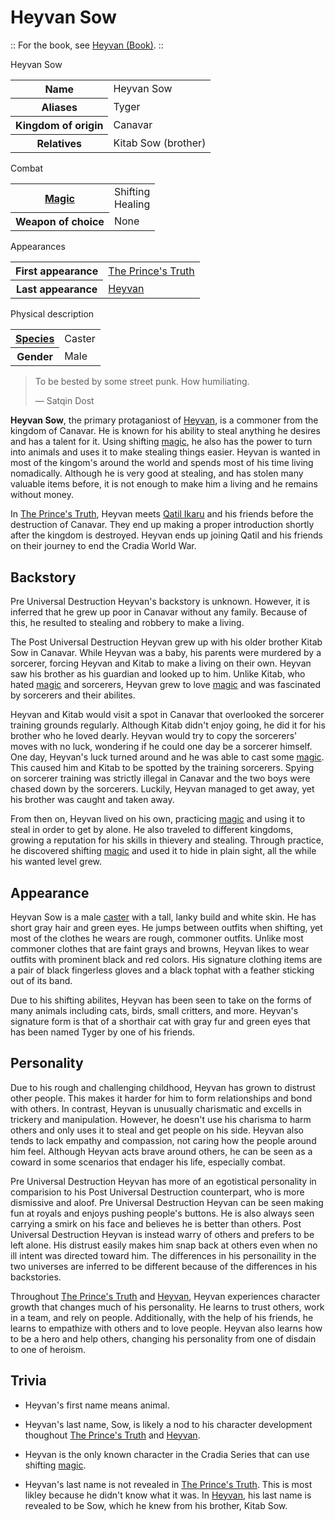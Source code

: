 # Heyvan Sow

:: For the book, see [Heyvan (Book)](?entry=heyvan-(book) "Heyvan (Book)"). ::

<div class="infobox main-border">
  <div class="infobox-title">Heyvan Sow</div>
  <table cellpadding="4">
    <tbody>
      <tr>
        <th>Name</th>
        <td>Heyvan Sow</td>
      </tr>
      <tr>
        <th>Aliases</th>
        <td>Tyger</td>
      </tr>
      <tr>
        <th>Kingdom of origin</th>
        <td>Canavar</td>
      </tr>
      <tr>
        <th>Relatives</th>
        <td>Kitab Sow (brother)</td>
      </tr>
    </tbody>
  </table>
  <div class="infobox-header">Combat</div>
  <table cellpadding="4">
    <tbody>
      <tr>
        <th><a href="?entry=magic" title="Magic">Magic</a></th>
        <td>Shifting<br>Healing</td>
      </tr>
      <tr>
        <th>Weapon of choice</th>
        <td>None</td>
      </tr>
    </tbody>
  </table>
  <div class="infobox-header">Appearances</div>
  <table cellpadding="4">
    <tbody>
      <tr>
        <th>First appearance</th>
        <td><a href="?entry=the-prince's-truth" title="The Prince's Truth">The Prince's Truth</a></td>
      </tr>
      <tr>
        <th>Last appearance</th>
        <td><a href="?entry=heyvan-(book)" title="Heyvan (Book)">Heyvan</a></td>
      </tr>
    </tbody>
  </table>
  <div class="infobox-header">Physical description</div>
  <table cellpadding="4">
    <tbody>
      <tr>
        <th><a href="?entry=species" title="Species">Species</a></th>
        <td>Caster</td>
      </tr>
      <tr>
        <th>Gender</th>
        <td>Male</td>
      </tr>
    </tbody>
  </table>
</div>

> To be bested by some street punk. How humiliating.
>
> ― Satqin Dost

**Heyvan Sow**, the primary protaganiost of [Heyvan](?entry=heyvan-(book) "Heyvan (Book)"), is a commoner from the kingdom of Canavar. He is known for his ability to steal anything he desires and has a talent for it. Using shifting [magic](?entry=magic "Magic"), he also has the power to turn into animals and uses it to make stealing things easier. Heyvan is wanted in most of the kingom's around the world and spends most of his time living nomadically. Although he is very good at stealing, and has stolen many valuable items before, it is not enough to make him a living and he remains without money.

In [The Prince's Truth](?entry=the-prince's-truth "The Prince's Truth"), Heyvan meets [Qatil Ikaru](?entry=qatil-ikaru "Qatil Ikaru") and his friends before the destruction of Canavar. They end up making a proper introduction shortly after the kingdom is destroyed. Heyvan ends up joining Qatil and his friends on their journey to end the Cradia World War.

## Backstory

Pre Universal Destruction Heyvan's backstory is unknown. However, it is inferred that he grew up poor in Canavar without any family. Because of this, he resulted to stealing and robbery to make a living.

The Post Universal Destruction Heyvan grew up with his older brother Kitab Sow in Canavar. While Heyvan was a baby, his parents were murdered by a sorcerer, forcing Heyvan and Kitab to make a living on their own. Heyvan saw his brother as his guardian and looked up to him. Unlike Kitab, who hated [magic](?entry=magic "Magic") and sorcerers, Heyvan grew to love [magic](?entry=magic "Magic") and was fascinated by sorcerers and their abilites.

Heyvan and Kitab would visit a spot in Canavar that overlooked the sorcerer training grounds regularly. Although Kitab didn't enjoy going, he did it for his brother who he loved dearly. Heyvan would try to copy the sorcerers' moves with no luck, wondering if he could one day be a sorcerer himself. One day, Heyvan's luck turned around and he was able to cast some [magic](?entry=magic "Magic"). This caused him and Kitab to be spotted by the training sorcerers. Spying on sorcerer training was strictly illegal in Canavar and the two boys were chased down by the sorcerers. Luckily, Heyvan managed to get away, yet his brother was caught and taken away.

From then on, Heyvan lived on his own, practicing [magic](?entry=magic "Magic") and using it to steal in order to get by alone. He also traveled to different kingdoms, growing a reputation for his skills in thievery and stealing. Through practice, he discovered shifting [magic](?entry=magic "Magic") and used it to hide in plain sight, all the while his wanted level grew.

## Appearance

Heyvan Sow is a male [caster](?entry=species "Species") with a tall, lanky build and white skin. He has short gray hair and green eyes. He jumps between outfits when shifting, yet most of the clothes he wears are rough, commoner outfits. Unlike most commoner clothes that are faint grays and browns, Heyvan likes to wear outfits with prominent black and red colors. His signature clothing items are a pair of black fingerless gloves and a black tophat with a feather sticking out of its band.

Due to his shifting abilites, Heyvan has been seen to take on the forms of many animals including cats, birds, small critters, and more. Heyvan's signature form is that of a shorthair cat with gray fur and green eyes that has been named Tyger by one of his friends.

## Personality

Due to his rough and challenging childhood, Heyvan has grown to distrust other people. This makes it harder for him to form relationships and bond with others. In contrast, Heyvan is unusually charismatic and excells in trickery and manipulation. However, he doesn't use his charisma to harm others and only uses it to steal and get people on his side. Heyvan also tends to lack empathy and compassion, not caring how the people around him feel. Although Heyvan acts brave around others, he can be seen as a coward in some scenarios that endager his life, especially combat.

Pre Universal Destruction Heyvan has more of an egotistical personality in comparision to his Post Universal Destruction counterpart, who is more dismissive and aloof. Pre Universal Destruction Heyvan can be seen making fun at royals and enjoys pushing people's buttons. He is also always seen carrying a smirk on his face and believes he is better than others. Post Universal Destruction Heyvan is instead warry of others and prefers to be left alone. His distrust easily makes him snap back at others even when no ill intent was directed toward him. The differences in his personaility in the two universes are inferred to be different because of the differences in his backstories.

Throughout [The Prince's Truth](?entry=the-prince's-truth "The Prince's Truth") and [Heyvan](?entry=heyvan-(book) "Heyvan (Book)"), Heyvan experiences character growth that changes much of his personality. He learns to trust others, work in a team, and rely on people. Additionally, with the help of his friends, he learns to empathize with others and to love people. Heyvan also learns how to be a hero and help others, changing his personality from one of disdain to one of heroism.

## Trivia

* Heyvan's first name means animal.

* Heyvan's last name, Sow, is likely a nod to his character development thoughout [The Prince's Truth](?entry=the-prince's-truth "The Prince's Truth") and [Heyvan](?entry=heyvan-(book) "Heyvan (Book)").

* Heyvan is the only known character in the Cradia Series that can use shifting [magic](?entry=magic "Magic").

* Heyvan's last name is not revealed in [The Prince's Truth](?entry=the-prince's-truth "The Prince's Truth"). This is most likley because he didn't know what it was. In [Heyvan](?entry=heyvan-(book) "Heyvan (Book)"), his last name is revealed to be Sow, which he knew from his brother, Kitab Sow.